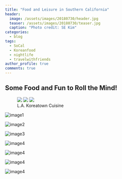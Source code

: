 ```yaml
---
title: "Food and Leisure in Southern California"
header:
  image: /assets/images/20180730/header.jpg
  teaser: /assets/images/20180730/teaser.jpg
  caption: "Photo credit: SE Kim"
categories:
  - blog
tags:
  - SoCal
  - Koreanfood
  - nightlife
  - travelwithfriends
author_profile: true
comments: true
---
```



## Some Food and Fun to Roll the Mind!

<figure class="third">
    <a href="/assets/images/20180730/1.jpg"><img src="/assets/images/20180730/1.jpg"></a>
    <a href="/assets/images/20180730/3.jpg"><img src="/assets/images/20180730/3.jpg"></a>
    <a href="/assets/images/20180730/4.jpg"><img src="/assets/images/20180730/4.jpg"></a>
    <figcaption> L.A. Koreatown Cuisine </figcaption>
</figure>

![image1](/assets/images/20180730/1.jpg)

![image2](/assets/images/20180730/2.jpg)

![image3](/assets/images/20180730/3.jpg)

![image4](/assets/images/20180730/4.jpg)

![image4](/assets/images/20180730/5.jpg)

![image4](/assets/images/20180730/6.jpg)

![image4](/assets/images/20180730/7.jpg)
